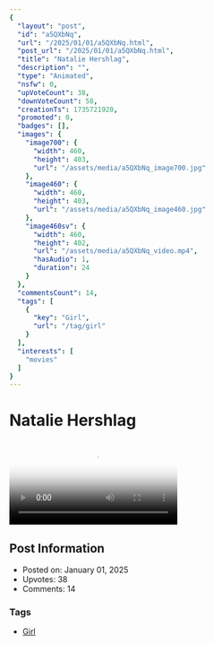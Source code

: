 ```yaml
---
{
  "layout": "post",
  "id": "a5QXbNq",
  "url": "/2025/01/01/a5QXbNq.html",
  "post_url": "/2025/01/01/a5QXbNq.html",
  "title": "Natalie Hershlag",
  "description": "",
  "type": "Animated",
  "nsfw": 0,
  "upVoteCount": 38,
  "downVoteCount": 58,
  "creationTs": 1735721920,
  "promoted": 0,
  "badges": [],
  "images": {
    "image700": {
      "width": 460,
      "height": 403,
      "url": "/assets/media/a5QXbNq_image700.jpg"
    },
    "image460": {
      "width": 460,
      "height": 403,
      "url": "/assets/media/a5QXbNq_image460.jpg"
    },
    "image460sv": {
      "width": 460,
      "height": 402,
      "url": "/assets/media/a5QXbNq_video.mp4",
      "hasAudio": 1,
      "duration": 24
    }
  },
  "commentsCount": 14,
  "tags": [
    {
      "key": "Girl",
      "url": "/tag/girl"
    }
  ],
  "interests": [
    "movies"
  ]
}
---
```


# Natalie Hershlag

<video controls playsinline loop poster="/assets/media/a5QXbNq_image460.jpg">
  <source src="/assets/media/a5QXbNq_video.mp4" type="video/mp4">
  Your browser does not support the video tag.
</video>

## Post Information

- Posted on: January 01, 2025
- Upvotes: 38
- Comments: 14

### Tags

- [Girl](/tag/Girl)
